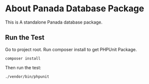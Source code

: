 # About Panada Database Package

This is A standalone Panada database package.

## Run the Test

Go to project root. Run composer install to get PHPUnit Package.

```
composer install
```

Then run the test:

```
./vendor/bin/phpunit
```